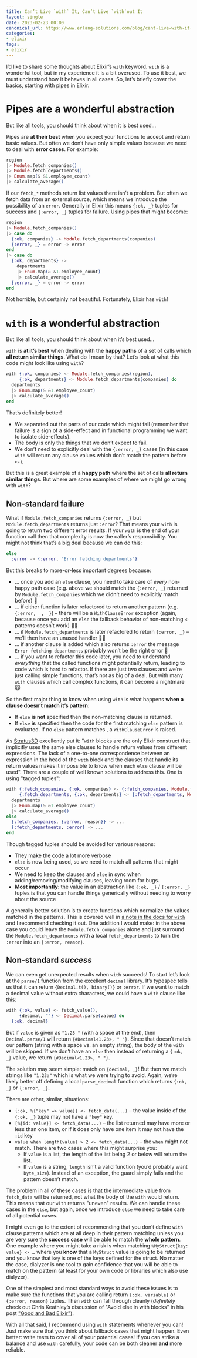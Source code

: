 ```yaml
---
title: Can’t Live `with` It, Can’t Live `with`out It
layout: single
date: 2023-02-23 00:00
canonical_url: https://www.erlang-solutions.com/blog/cant-live-with-it-cant-live-without-it
categories:
- elixir
tags:
- elixir
---
```




I’d like to share some thoughts about Elixir’s `with` keyword.  `with` is a wonderful tool, but in my experience it is a bit overused.  To use it best, we must understand how it behaves in all cases.  So, let’s briefly cover the basics, starting with pipes in Elixir.

# Pipes are a wonderful abstraction

But like all tools, you should think about when it is best used…

Pipes are **at their best** when you expect your functions to accept and return basic values. But often we don’t have only simple values because we need to deal with **error cases**. For example:

```elixir
region 
|> Module.fetch_companies()
|> Module.fetch_departments()
|> Enum.map(& &1.employee_count)
|> calculate_average()
```

If our `fetch_*` methods return list values there isn’t a problem. But often we fetch data from an external source, which means we introduce the possibility of an `error`. Generally in Elixir this means `{:ok, _}` tuples for success and `{:error, _}` tuples for failure. Using pipes that might become:

```elixir
region
|> Module.fetch_companies()
|> case do
  {:ok, companies} -> Module.fetch_departments(companies)
  {:error, _} = error -> error
end
|> case do
  {:ok, departments} ->
    departments
    |> Enum.map(& &1.employee_count)
    |> calculate_average()
  {:error, _} = error -> error
end
```

Not horrible, but certainly not beautiful. Fortunately, Elixir has `with`!

# `with` is a wonderful abstraction

But like all tools, you should think about when it’s best used…

`with` is **at it’s best** when dealing with the **happy paths** of a set of calls which **all return similar things**. What do I mean by that? Let’s look at what this code might look like using `with`?

```elixir
with {:ok, companies} <- Module.fetch_companies(region),
     {:ok, departments} <- Module.fetch_departments(companies) do
  departments
  |> Enum.map(& &1.employee_count)
  |> calculate_average()
end
```

That’s definitely better!

 * We separated out the parts of our code which might fail (remember that failure is a sign of a side-effect and in functional programming we want to isolate side-effects).
 * The body is only the things that we don’t expect to fail.
 * We don’t need to explicitly deal with the `{:error, _}` cases (in this case `with` will return any clause values which don’t match the pattern before `<-`).

But this is a great example of a **happy path** where the set of calls **all return similar things**. But where are some examples of where we might go wrong with `with`?

## Non-standard failure

What if `Module.fetch_companies` returns `{:error, _}` but `Module.fetch_departments` returns just `:error`? That means your `with` is going to return two different error results. If your `with` is the end of your function call then that complexity is now the caller’s responsibility. You might not think that’s a big deal because we can do this:

```elixir
else
  :error -> {:error, "Error fetching departments"}
```

But this breaks to more-or-less important degrees because:

 * … once you add an `else` clause, you need to take care of *every* non-happy path case (e.g. above we should match the `{:error, _}` returned by `Module.fetch_companies` which we didn’t need to explicitly match before) 😤
 * … if either function is later refactored to return another pattern (e.g. `{:error, _, _}`) – there will be a `WithClauseError` exception (again, because once you add an `else` the fallback behavior of non-matching `<-` patterns doesn’t work) 🤷‍♂️
 * … if `Module.fetch_departments` is later refactored to return `{:error, _}` – we’ll then have an unused handler 🤷‍♂️
 * … if another clause is added which also returns `:error` the message `Error fetching departments` probably won’t be the right error 🙈
 * … if you want to refactor this code later, you need to understand *everything* that the called functions might potentially return, leading to code which is hard to refactor.  If there are just two clauses and we’re just calling simple functions, that’s not as big of a deal.  But with many `with` clauses which call complex functions, it can become a nightmare 🙀

So the first major thing to know when using `with` is what happens **when a clause doesn’t match it’s pattern**:

 * If `else` **is not** specified then the non-matching clause is returned.
 * If `else` **is** specified then the code for the first matching `else` pattern is evaluated. If no `else` pattern matches , a `WithClauseError` is raised.

As [Stratus3D](http://stratus3d.com/blog/2022/06/01/the-problem-with-elixirs-with/) excellently put it: "`with` blocks are the only Elixir construct that implicitly uses the same else clauses to handle return values from different expressions. The lack of a one-to-one correspondence between an expression in the head of the `with` block and the clauses that handle its return values makes it impossible to know when each `else` clause will be used". There are a couple of well known solutions to address this.  One is using "tagged tuples":

```elixir
with {:fetch_companies, {:ok, companies} <- {:fetch_companies, Module.fetch_companies(region)},
     {:fetch_departments, {:ok, departments} <- {:fetch_departments, Module.fetch_departments(companies)},
  departments
  |> Enum.map(& &1.employee_count)
  |> calculate_average()
else
  {:fetch_companies, {:error, reason}} -> ...
  {:fetch_departments, :error} -> ...
end
```

Though tagged tuples should be avoided for various reasons:

 * They make the code a lot more verbose
 * `else` is now being used, so we need to match all patterns that might occur
 * We need to keep the clauses and `else` in sync when adding/removing/modifying clauses, leaving room for bugs.
 * **Most importantly**: the value in an abstraction like `{:ok, _}` / `{:error, _}` tuples is that you can handle things generically without needing to worry about the source

A generally better solution is to create functions which normalize the values matched in the patterns.  This is covered well in [a note in the docs for `with`](https://hexdocs.pm/elixir/Kernel.SpecialForms.html#with/1-beware) and I recommend checking it out.  One addition I would make: in the above case you could leave the `Module.fetch_companies` alone and just surround the `Module.fetch_departments` with a local `fetch_departments` to turn the `:error` into an `{:error, reason}`.

## Non-standard *success*

We can even get unexpected results when `with` succeeds! To start let’s look at the `parse/1` function from the excellent `decimal` library. It’s typespec tells us that it can return `{Decimal.t(), binary()}` or `:error`. If we want to match a decimal value without extra characters, we could have a `with` clause like this:

```elixir
with {:ok, value} <- fetch_value(),
     {decimal, ""} <- Decimal.parse(value) do
  {:ok, decimal}
```

But if `value` is given as `"1.23 "` (with a space at the end), then `Decimal.parse/1` will return `{#Decimal<1.23>, " "}`. Since that doesn’t match our pattern (string with a space vs. an empty string), the body of the `with` will be skipped. If we don’t have an `else` then instead of returning a `{:ok, _}` value, we return `{#Decimal<1.23>, " "}`.

The solution may seem simple: match on `{decimal, _}`! But then we match strings like `"1.23a"` which is what we were trying to avoid. Again, we’re likely better off defining a local `parse_decimal` function which returns `{:ok, _}` or `{:error, _}`.

There are other, similar, situations:

 * `{:ok, %{"key" => value}} <- fetch_data(...)` – the value inside of the `{:ok, _}` tuple may not have a `"key"` key.
 * `[%{id: value}] <- fetch_data(...)` – the list returned may have more or less than one item, or if it does only have one item it may not have the `:id` key
 * `value when length(value) > 2 <- fetch_data(...)` – the `when` might not match. There are two cases where this might surprise you:
   * If `value` is a list, the length of the list being 2 or below will return the list.
   * If `value` is a string, `length` isn’t a valid function (you’d probably want `byte_size`). Instead of an exception, the guard simply fails and the pattern doesn’t match.

The problem in all of these cases is that the intermediate value from `fetch_data` will be returned, not what the body of the `with` would return. This means that our `with` returns "uneven" results. We can handle these cases in the `else`, but again, once we introduce `else` we need to take care of all potential cases.

I might even go to the extent of recommending that you don’t define `with` clause patterns which are at all deep in their pattern matching unless you are very sure the **success case** will be able to match the **whole pattern**.  One example where you might take a risk is when matching `%MyStruct{key: value} <- …` where you **know** that a `MyStruct` value is going to be returned and you know that `key` is one of the keys defined for the struct. No matter the case, dialyzer is one tool to gain confidence that you will be able to match on the pattern (at least for your own code or libraries which also use dialyzer).

One of the simplest and most standard ways to avoid these issues is to make sure the functions that you are calling return `{:ok, variable}` or `{:error, reason}` tuples. Then `with` can fall through cleanly (*definitely* check out Chris Keathley’s discussion of "Avoid else in with blocks" in his post ["Good and Bad Elixir"](https://keathley.io/blog/good-and-bad-elixir.html)).

With all that said, I recommend using `with` statements whenever you can! Just make sure that you think about fallback cases that might happen. Even better: write tests to cover all of your potential cases! If you can strike a balance and use `with` carefully, your code can be both cleaner **and** more reliable.


